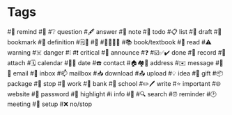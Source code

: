 # Tags 
#🔔 remind
#🔕 
#❔ question
#🖋️ answer
#📓 note
#📌 todo
#📋 list
#📝 draft
#🔖 bookmark
#📔 definition
#🗒️📄 
#📒
#📗📘📙📕
#📚 book/textbook
#📖 read
#⚠️ warning
#☠️ danger
#❕ 
#❗ critical
#📢 announce
#❓ 
#☑️✅✔️ done
#📜 record
#📎 attach
#🗓️ calendar
#📆📅 date
#☎️ contact
#🏠🏘️🏡 address
#✉️ message
#📨📧 email
#📩 inbox 
#📫 mailbox
#📥 download
#📤 upload
#💡 idea
#🎁 gift
#📦 package
#🛑 stop
#💼 work
#🏦 bank
#🏫 school
#✏️🖊️ write
#⭐ important
#🌐 website 
#🔑 password 
#🔦 highlight
#ℹ️ info
#📑
#🔍 search
#⏰ reminder
#🕑 meeting 
#🔧 setup
#❌ no/stop
